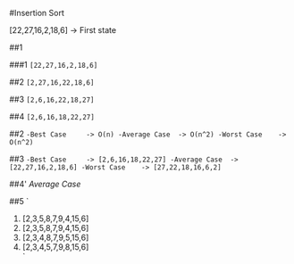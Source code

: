 #Insertion Sort

[22,27,16,2,18,6] -> First state

##1

###1
`
[22,27,16,2,18,6]
`

##2
`
[2,27,16,22,18,6]
`

##3
`
[2,6,16,22,18,27]
`

##4
`
[2,6,16,18,22,27]
`

##2
`
-Best Case     -> O(n)
-Average Case  -> O(n^2)
-Worst Case    -> O(n^2)
`

##3
`
-Best Case     -> [2,6,16,18,22,27]
-Average Case  -> [22,27,16,2,18,6]
-Worst Case    -> [27,22,18,16,6,2]
`

##4'
*Average Case*

##5
`
1. [2,3,5,8,7,9,4,15,6]
2. [2,3,5,8,7,9,4,15,6]
3. [2,3,4,8,7,9,5,15,6]
4. [2,3,4,5,7,9,8,15,6]  
`
